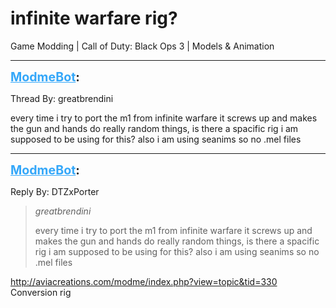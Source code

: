 # infinite warfare rig?
Game Modding | Call of Duty: Black Ops 3 | Models & Animation

---
<strong style="font-size: 1.4em;"><span style="text-decoration: underline;text-decoration-color: #34a7f9;"><span style="color:#34a7f9;">ModmeBot</span></span>:</strong>

<p>Thread By: greatbrendini<br /><p style="text-align:left;">every time i try to port the m1 from infinite warfare it screws up and makes the gun and hands do really random things, is there a spacific rig i am supposed to be using for this? also i am using seanims so no .mel files</p></p>

---
<strong style="font-size: 1.4em;"><span style="text-decoration: underline;text-decoration-color: #34a7f9;"><span style="color:#34a7f9;">ModmeBot</span></span>:</strong>

<p>Reply By: DTZxPorter<br /><blockquote><em>greatbrendini</em><p style="text-align:left;">every time i try to port the m1 from infinite warfare it screws up and makes the gun and hands do really random things, is there a spacific rig i am supposed to be using for this? also i am using seanims so no .mel files</p></blockquote><p style="text-align:left;"><a href="index.php?view=topic&tid=330">http://aviacreations.com/modme/index.php?view=topic&amp;tid=330</a> Conversion rig</p></p>
